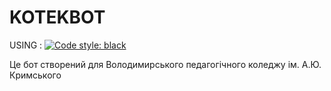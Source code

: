 # KOTEKBOT 
USING : [![Code style: black](https://img.shields.io/badge/code%20style-black-000000.svg)](https://github.com/psf/black)

Це бот створений для Володимирського педагогічного коледжу ім. А.Ю. Кримського
